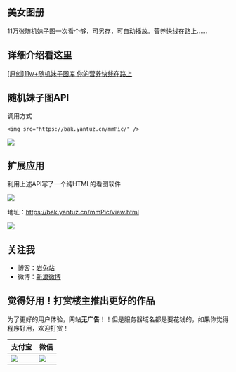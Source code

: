 ## 美女图册

11万张随机妹子图一次看个够，可另存，可自动播放。营养快线在路上……

## 详细介绍看这里

<a href="https://bak.yantuz.cn/339.html">[原创]11w+随机妹子图库 你的营养快线在路上</a>

## 随机妹子图API

调用方式
```
<img src="https://bak.yantuz.cn/mmPic/" />
```
<img src="https://bak.yantuz.cn/mmPic/" />

## 扩展应用

利用上述API写了一个纯HTML的看图软件

<img src="https://ws1.sinaimg.cn/large/007452UMly1fpztx246juj30go0t2ju0.jpg">

地址：https://bak.yantuz.cn/mmPic/view.html

<img src="https://api.qrserver.com/v1/create-qr-code/?size=300x300&amp;data=https://bak.yantuz.cn/mmPic/view.html">

## 关注我


* 博客：[岩兔站](https://bak.yantuz.cn "岩兔站-关注互联网折腾服务器分享码农的日常")
* 微博：[新浪微博](https://weibo.com/yztop "岩兔站")

## 觉得好用！打赏楼主推出更好的作品

为了更好的用户体验，网站**无广告**！！但是服务器域名都是要花钱的，如果你觉得程序好用，欢迎打赏！

|支付宝|微信|
|---|---
|![](https://ws4.sinaimg.cn/large/007452UMly1fqa26f6fdaj308c08caab.jpg)|![](https://ws1.sinaimg.cn/large/007452UMly1fqa1vf6njtj308c08c0t2.jpg)
